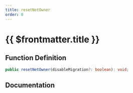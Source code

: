 ```yaml
---
title: resetNetOwner
order: 0
---
```


# {{ $frontmatter.title }}

## Function Definition

```ts
public resetNetOwner(disableMigration?: boolean): void;
```

## Documentation

<!--@include: ./parts/resetNetOwner.md-->
